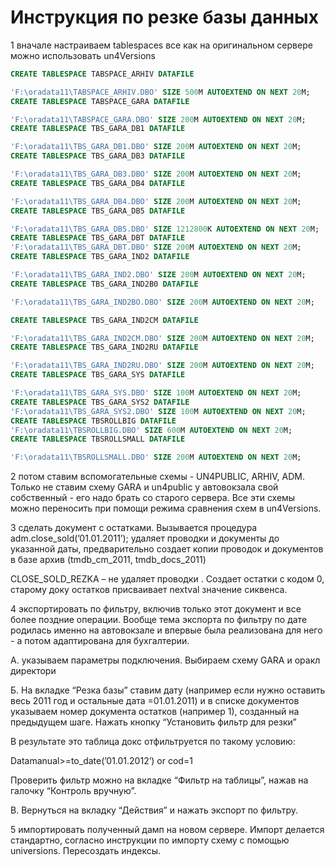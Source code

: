 # Инструкция по резке базы данных

1 вначале настраиваем tablespaces все как на оригинальном сервере можно использовать un4Versions

```sql
CREATE TABLESPACE TABSPACE_ARHIV DATAFILE
'F:\oradata11\TABSPACE_ARHIV.DBO' SIZE 500M AUTOEXTEND ON NEXT 20M;
CREATE TABLESPACE TABSPACE_GARA DATAFILE
'F:\oradata11\TABSPACE_GARA.DBO' SIZE 200M AUTOEXTEND ON NEXT 20M;
CREATE TABLESPACE TBS_GARA_DB1 DATAFILE
'F:\oradata11\TBS_GARA_DB1.DBO' SIZE 200M AUTOEXTEND ON NEXT 20M;
CREATE TABLESPACE TBS_GARA_DB3 DATAFILE
'F:\oradata11\TBS_GARA_DB3.DBO' SIZE 200M AUTOEXTEND ON NEXT 20M;
CREATE TABLESPACE TBS_GARA_DB4 DATAFILE
'F:\oradata11\TBS_GARA_DB4.DBO' SIZE 200M AUTOEXTEND ON NEXT 20M;
CREATE TABLESPACE TBS_GARA_DB5 DATAFILE
'F:\oradata11\TBS_GARA_DB5.DBO' SIZE 1212800K AUTOEXTEND ON NEXT 20M;
CREATE TABLESPACE TBS_GARA_DBT DATAFILE
'F:\oradata11\TBS_GARA_DBT.DBO' SIZE 200M AUTOEXTEND ON NEXT 20M;
CREATE TABLESPACE TBS_GARA_IND2 DATAFILE
'F:\oradata11\TBS_GARA_IND2.DBO' SIZE 200M AUTOEXTEND ON NEXT 20M;
CREATE TABLESPACE TBS_GARA_IND2B0 DATAFILE
'F:\oradata11\TBS_GARA_IND2BO.DBO' SIZE 200M AUTOEXTEND ON NEXT 20M;
CREATE TABLESPACE TBS_GARA_IND2CM DATAFILE
'F:\oradata11\TBS_GARA_IND2CM.DBO' SIZE 200M AUTOEXTEND ON NEXT 20M;
CREATE TABLESPACE TBS_GARA_IND2RU DATAFILE
'F:\oradata11\TBS_GARA_IND2RU.DBO' SIZE 200M AUTOEXTEND ON NEXT 20M;
CREATE TABLESPACE TBS_GARA_SYS DATAFILE
'F:\oradata11\TBS_GARA_SYS.DBO' SIZE 100M AUTOEXTEND ON NEXT 20M;
CREATE TABLESPACE TBS_GARA_SYS2 DATAFILE
'F:\oradata11\TBS_GARA_SYS2.DBO' SIZE 100M AUTOEXTEND ON NEXT 20M;
CREATE TABLESPACE TBSROLLBIG DATAFILE
'F:\oradata11\TBSROLLBIG.DBO' SIZE 600M AUTOEXTEND ON NEXT 20M;
CREATE TABLESPACE TBSROLLSMALL DATAFILE
'F:\oradata11\TBSROLLSMALL.DBO' SIZE 200M AUTOEXTEND ON NEXT 20M;
```

2 потом ставим вспомогательные схемы - UN4PUBLIC,  ARHIV, ADM. Только не ставим схему GARA и un4public у автовокзала свой собственный - его надо брать со старого сервера. Все эти схемы можно переносить при помощи режима сравнения схем в un4Versions.

3 сделать документ с остатками. Вызывается процедура adm.close\_sold\(’01.01.2011’\); удаляет проводки и документы до указанной даты, предварительно создает копии проводок и документов в базе архив \(tmdb\_cm\_2011, tmdb\_docs\_2011\)

CLOSE\_SOLD\_REZKA – не удаляет проводки . Создает остатки с кодом 0, старому доку остатков присваивает nextval значение сиквенса.

4 экспортировать по фильтру, включив только этот документ и все более поздние операции. Вообще тема экспорта по фильтру по дате родилась именно на автовокзале и впервые была реализована для него - а потом адаптирована для бухгалтерии.

А. указываем параметры подключения. Выбираем схему GARA и оракл директори

Б. На вкладке “Резка базы” ставим дату \(например если нужно оставить весь 2011 год и остальные дата =01.01.2011\) и в списке документов указываем номер документа остатков \(например 1\), созданный на предыдущем шаге. Нажать кнопку “Установить фильтр для резки”

В результате это таблица докс отфильтруется  по такому условию:

Datamanual&gt;=to\_date\(’01.01.2012’\) or cod=1

Проверить фильтр можно на вкладке “Фильтр на таблицы”, нажав на галочку “Контроль вручную”.

В. Вернуться на вкладку “Действия” и нажать экспорт по фильтру.

5 импортировать полученный дамп на новом сервере. Импорт делается стандартно, согласно инструкции по импорту схему с помощью universions. Пересоздать индексы.

